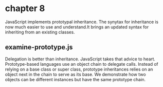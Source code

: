 # chapter 8
JavaScript implements prototypal inheritance. The synytax for inheritance is now much easier to use and understand.It brings an updated syntax for inheriting from an existing classes.

## examine-prototype.js
Delegation is better than inheritance. JavaScript takes that advice to heart. Prototype-based languages use an object chain to delegate calls. Instead of relying on a base class or super class, prototype inheritances relies on an object next in the chain to serve as its base. We demonstrate how two objects can be different instances but have the same prototype chain.